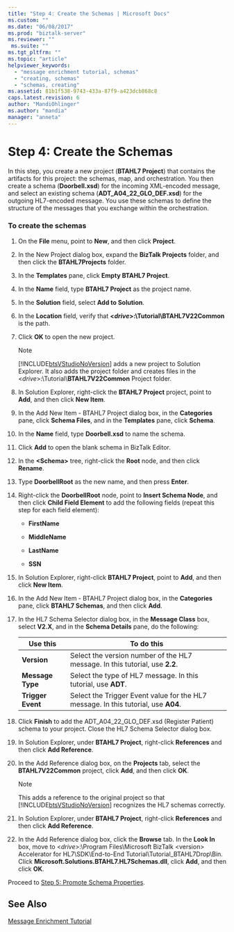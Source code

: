 ```yaml
---
title: "Step 4: Create the Schemas | Microsoft Docs"
ms.custom: ""
ms.date: "06/08/2017"
ms.prod: "biztalk-server"
ms.reviewer: ""
 ms.suite: ""
ms.tgt_pltfrm: ""
ms.topic: "article"
helpviewer_keywords: 
  - "message enrichment tutorial, schemas"
  - "creating, schemas"
  - "schemas, creating"
ms.assetid: 81b1f538-9743-433a-87f9-a423dcb868c8
caps.latest.revision: 6
author: "MandiOhlinger"
ms.author: "mandia"
manager: "anneta"
---
```

# Step 4: Create the Schemas
In this step, you create a new project (**BTAHL7 Project**) that contains the artifacts for this project: the schemas, map, and orchestration. You then create a schema (**Doorbell.xsd**) for the incoming XML-encoded message, and select an existing schema (**ADT_A04_22_GLO_DEF.xsd**) for the outgoing HL7-encoded message. You use these schemas to define the structure of the messages that you exchange within the orchestration.  
  
### To create the schemas  
  
1.  On the **File** menu, point to **New**, and then click **Project**.  
  
2.  In the New Project dialog box, expand the **BizTalk Projects** folder, and then click the **BTAHL7Projects** folder.  
  
3.  In the **Templates** pane, click **Empty BTAHL7 Project**.  
  
4.  In the **Name** field, type **BTAHL7 Project** as the project name.  
  
5.  In the **Solution** field, select **Add to Solution**.  
  
6.  In the **Location** field, verify that **\<*drive*>:\Tutorial\BTAHL7V22Common** is the path.  
  
7.  Click **OK** to open the new project.  
  
    > [!NOTE]
    >  [!INCLUDE[btsVStudioNoVersion](../../includes/btsvstudionoversion-md.md)] adds a new project to Solution Explorer. It also adds the project folder and creates files in the \<*drive*>:\Tutorial\\**BTAHL7V22Common** Project folder.  
  
8.  In Solution Explorer, right-click the **BTAHL7 Project** project, point to **Add**, and then click **New Item**.  
  
9. In the Add New Item - BTAHL7 Project dialog box, in the **Categories** pane, click **Schema Files**, and in the **Templates** pane, click **Schema**.  
  
10. In the **Name** field, type **Doorbell.xsd** to name the schema.  
  
11. Click **Add** to open the blank schema in BizTalk Editor.  
  
12. In the **\<Schema>** tree, right-click the **Root** node, and then click **Rename**.  
  
13. Type **DoorbellRoot** as the new name, and then press **Enter**.  
  
14. Right-click the **DoorbellRoot** node, point to **Insert Schema Node**, and then click **Child Field Element** to add the following fields (repeat this step for each field element):  
  
    -   **FirstName**  
  
    -   **MiddleName**  
  
    -   **LastName**  
  
    -   **SSN**  
  
15. In Solution Explorer, right-click **BTAHL7 Project**, point to **Add**, and then click **New Item**.  
  
16. In the Add New Item - BTAHL7 Project dialog box, in the **Categories** pane, click **BTAHL7 Schemas**, and then click **Add**.  
  
17. In the HL7 Schema Selector dialog box, in the **Message Class** box, select **V2.X**, and in the **Schema Details** pane, do the following:  
  
    |Use this|To do this|  
    |--------------|----------------|  
    |**Version**|Select the version number of the HL7 message. In this tutorial, use **2.2**.|  
    |**Message Type**|Select the type of HL7 message. In this tutorial, use **ADT**.|  
    |**Trigger Event**|Select the Trigger Event value for the HL7 message. In this tutorial, use **A04**.|  
  
18. Click **Finish** to add the ADT_A04_22_GLO_DEF.xsd (Register Patient) schema to your project. Close the HL7 Schema Selector dialog box.  
  
19. In Solution Explorer, under **BTAHL7 Project**, right-click **References** and then click **Add Reference**.  
  
20. In the Add Reference dialog box, on the **Projects** tab, select the **BTAHL7V22Common** project, click **Add**, and then click **OK**.  
  
    > [!NOTE]
    >  This adds a reference to the original project so that [!INCLUDE[btsVStudioNoVersion](../../includes/btsvstudionoversion-md.md)] recognizes the HL7 schemas correctly.  
  
21. In Solution Explorer, under **BTAHL7 Project**, right-click **References** and then click **Add Reference**.  
  
22. In the Add Reference dialog box, click the **Browse** tab. In the **Look In** box, move to \<*drive*>:\Program Files\Microsoft BizTalk \<version> Accelerator for HL7\SDK\End-to-End Tutorial\Tutorial_BTAHL7Drop\Bin. Click **Microsoft.Solutions.BTAHL7.HL7Schemas.dll**, click **Add**, and then click **OK**.  
  
 Proceed to [Step 5: Promote Schema Properties](../../adapters-and-accelerators/accelerator-hl7/step-5-promote-schema-properties.md).  
  
## See Also  
 [Message Enrichment Tutorial](../../adapters-and-accelerators/accelerator-hl7/message-enrichment-tutorial.md)
